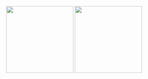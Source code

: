 <img height="180em" src="https://github-readme-stats.vercel.app/api?username=lucascudo&show_icons=true&theme=dracula&include_all_commits=true&count_private=true&show_icons=true&hide=contribs"/>

<img height="180em" src="https://github-readme-stats.vercel.app/api/top-langs/?username=lucascudo&theme=dracula&layout=compact&langs_count=20"/>
